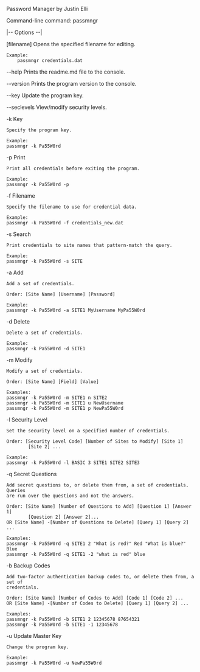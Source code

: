 Password Manager
by Justin Elli

Command-line command: passmngr

|-- Options --|

[filename]
	Opens the specified filename for editing.
	
	Example:
		passmngr credentials.dat

--help
	Prints the readme.md file to the console.

--version
	Prints the program version to the console.

--key
	Update the program key.

--seclevels
	View/modify security levels.

-k	Key

	Specify the program key.

	Example:
	passmngr -k Pa55W0rd

-p	Print

	Print all credentials before exiting the program.

	Example:
	passmngr -k Pa55W0rd -p

-f	Filename

	Specify the filename to use for credential data.

	Example:
	passmngr -k Pa55W0rd -f credentials_new.dat

-s	Search

	Print credentials to site names that pattern-match the query.

	Example:
	passmngr -k Pa55W0rd -s SITE

-a	Add

	Add a set of credentials.

	Order: [Site Name] [Username] [Password]

	Example:
	passmngr -k Pa55W0rd -a SITE1 MyUsername MyPa55W0rd

-d	Delete

	Delete a set of credentials.

	Example:
	passmngr -k Pa55W0rd -d SITE1

-m	Modify

	Modify a set of credentials.

	Order: [Site Name] [Field] [Value]

	Examples:
	passmngr -k Pa55W0rd -m SITE1 n SITE2
	passmngr -k Pa55W0rd -m SITE1 u NewUsername
	passmngr -k Pa55W0rd -m SITE1 p NewPa55W0rd

-l	Security Level

	Set the security level on a specified number of credentials.
	
	Order: [Security Level Code] [Number of Sites to Modify] [Site 1]
			[Site 2] ...
	
	Example:
	passmngr -k Pa55W0rd -l BASIC 3 SITE1 SITE2 SITE3

-q	Secret Questions

	Add secret questions to, or delete them from, a set of credentials. Queries
	are run over the questions and not the answers.

	Order: [Site Name] [Number of Questions to Add] [Question 1] [Answer 1]
			[Question 2] [Answer 2]...
	OR [Site Name] -[Number of Questions to Delete] [Query 1] [Query 2] ...

	Examples:
	passmngr -k Pa55W0rd -q SITE1 2 "What is red?" Red "What is blue?" Blue
	passmngr -k Pa55W0rd -q SITE1 -2 "what is red" blue

-b	Backup Codes

	Add two-factor authentication backup codes to, or delete them from, a set of
	credentials.

	Order: [Site Name] [Number of Codes to Add] [Code 1] [Code 2] ...
	OR [Site Name] -[Number of Codes to Delete] [Query 1] [Query 2] ...

	Examples:
	passmngr -k Pa55W0rd -b SITE1 2 12345678 87654321
	passmngr -k Pa55W0rd -b SITE1 -1 12345678

-u	Update Master Key

	Change the program key.
	
	Example:
	passmngr -k Pa55W0rd -u NewPa55W0rd
